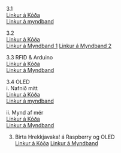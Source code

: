 3.1 <br>
[Linkur á Kóða](https://github.com/snorrimar4/verksmidja3/blob/main/verkefni3/kodi/Arduino_RFID_3.1.ino)<br>
[Linkur á myndband](https://youtu.be/h_oBGz-kRc0)<br>

3.2<br>
[Linkur á Kóða](https://github.com/snorrimar4/verksmidja3/blob/main/verkefni3/kodi/RFID_RASP.py)<br>
[Linkur á Myndband 1](https://youtu.be/u6Yhu7eoY7Q)
[Linkur á Myndband 2](https://youtu.be/IhQ79np-ur4)

3.3 RFID & Arduino<br>
[Linkur á Kóða](https://github.com/snorrimar4/verksmidja3/blob/main/verkefni3/kodi/RFID_Arduino.ino)<br>
[Linkur á Myndband](https://youtu.be/k1zBni3L-so)<br>

3.4 OLED<br>
i. Nafnið mitt<br>
[Linkur á Kóða](https://github.com/snorrimar4/verksmidja3/blob/main/verkefni3/kodi/OLED_nafn.ino)<br>
[Linkur á myndband](https://youtu.be/RRL_cNhTDLw)<br>

ii. Mynd af mér<br>
[Linkur á Kóða](https://github.com/snorrimar4/verksmidja3/blob/main/verkefni3/kodi/OLED_skjar.ino)<br>
[Linkur á Myndband](https://youtu.be/dc9Z1lp2t6I)<br>

3. Birta Hrekkjavaka! á Raspberry og OLED <br>
[Linkur á Kóða](https://github.com/snorrimar4/verksmidja3/blob/main/verkefni3/kodi/OLED_hrekkjavaka.py)
[Linkur á Myndband](https://youtu.be/fErpw8aDWpQ)
